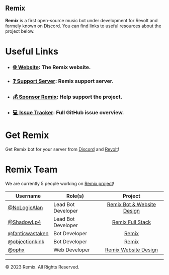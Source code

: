 ## Remix

**Remix** is a first open-source music bot under development for Revolt and formely known on Discord. You can find links to useful resources about the project below.

# Useful Links

- ### [🌐 Website](https://remix.fairuse.org): The Remix website.
- ### [❓ Support Server](https://app.revolt.chat/invite/Remix): Remix support server.
- ### [💰 Sponsor Remix](https://github.com/sponsors/remix-bot): Help support the project.
- ### [💻 Issue Tracker](https://github.com/orgs/remix-bot/projects/1/views/1): Full GitHub issue overview.

# Get Remix

Get Remix bot for your server from [Discord](https://discord.com/oauth2/authorize?client_id=808897601582923806&permissions=2184236096&scope=applications.commands%20bot) and [Revolt](https://app.revolt.chat/bot/01FVB28WQ9JHMWK8K7RD0F0VCW)!

# Remix Team

We are currently 5 people working on [Remix project](https://github.com/remix-bot/revolt)!

|Username|Role(s)|Project|
|---|---|:-:|
|[@NoLogicAlan](https://github.com/NoLogicAlan)|Lead Bot Developer|[Remix Bot & Website Design](https://github.com/remix-bot/revolt)|
|[@ShadowLp4](https://github.com/ShadowLp174)|Lead Bot Developer|[Remix Full Stack](https://github.com/remix-bot/revolt)|
|[@fanticwastaken](https://github.com/fanticwastaken)|Bot Developer|[Remix](https://github.com/remix-bot/revolt)|
|[@objectionkink](https://github.com/objectionkink)|Bot Developer|[Remix](https://github.com/remix-bot/revolt)|
|[@ophx](https://github.com/ophx)|Web Developer|[Remix Website Design](https://github.com/remix-bot/revolt/tree/main/dashboard)|

---

&copy; 2023 Remix. All Rights Reserved.
